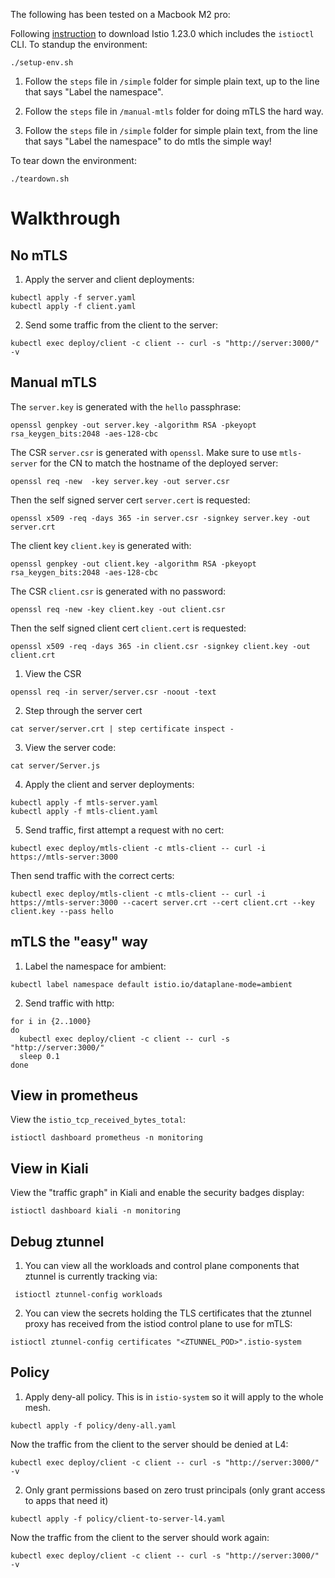 The following has been tested on a Macbook M2 pro:

Following [instruction](https://istio.io/latest/docs/setup/getting-started/#download) to download Istio 1.23.0 which includes the `istioctl` CLI.
To standup the environment:

```
./setup-env.sh
```

1. Follow the `steps` file in `/simple` folder for simple plain text, up to the line that says "Label the namespace".

2. Follow the `steps` file in `/manual-mtls` folder for doing mTLS the hard way.

3. Follow the `steps` file in `/simple` folder for simple plain text, from the line that says "Label the namespace" to do mtls the simple way!
   
To tear down the environment:

```
./teardown.sh
```

# Walkthrough 

## No mTLS

1. Apply the server and client deployments:

```shell
kubectl apply -f server.yaml
kubectl apply -f client.yaml
```

2. Send some traffic from the client to the server:
```shell
kubectl exec deploy/client -c client -- curl -s "http://server:3000/" -v
```


## Manual mTLS

The `server.key` is generated with the `hello` passphrase:
```shell 
openssl genpkey -out server.key -algorithm RSA -pkeyopt rsa_keygen_bits:2048 -aes-128-cbc
```

The CSR `server.csr` is generated with `openssl`. Make sure to use `mtls-server` for the CN to match the hostname of the deployed server:
```shell
openssl req -new  -key server.key -out server.csr
```

Then the self signed server cert `server.cert` is requested:
```shell
openssl x509 -req -days 365 -in server.csr -signkey server.key -out server.crt
```

The client key `client.key` is generated with:
```shell
openssl genpkey -out client.key -algorithm RSA -pkeyopt rsa_keygen_bits:2048 -aes-128-cbc
```

The CSR `client.csr` is generated with no password:
```shell
openssl req -new -key client.key -out client.csr
```

Then the self signed client cert `client.cert` is requested:
```shell
openssl x509 -req -days 365 -in client.csr -signkey client.key -out client.crt
```

1. View the CSR 
```shell
openssl req -in server/server.csr -noout -text
```

2. Step through the server cert
```shell
cat server/server.crt | step certificate inspect -
```

3. View the server code:
```shell
cat server/Server.js
```

4. Apply the client and server deployments:
```shell 
kubectl apply -f mtls-server.yaml
kubectl apply -f mtls-client.yaml
``` 

5. Send traffic, first attempt a request with no cert:
```shell
kubectl exec deploy/mtls-client -c mtls-client -- curl -i https://mtls-server:3000 
```

Then send traffic with the correct certs:

```shell
kubectl exec deploy/mtls-client -c mtls-client -- curl -i https://mtls-server:3000 --cacert server.crt --cert client.crt --key client.key --pass hello
```


## mTLS the "easy" way

1. Label the namespace for ambient:

```shell
kubectl label namespace default istio.io/dataplane-mode=ambient
```

2. Send traffic with http:

```shell
for i in {2..1000}
do
  kubectl exec deploy/client -c client -- curl -s "http://server:3000/"
  sleep 0.1
done
```

## View in prometheus 

View the `istio_tcp_received_bytes_total`:

```shell 
istioctl dashboard prometheus -n monitoring 
```


## View in Kiali 

View the "traffic graph" in Kiali and enable the  security badges display:

```shell
istioctl dashboard kiali -n monitoring 
```

## Debug ztunnel

1. You can view all the workloads and control plane components that ztunnel is currently tracking via:
```shell 
 istioctl ztunnel-config workloads
```

2. You can view the secrets holding the TLS certificates that the ztunnel proxy has received from the istiod control plane to use for mTLS:
```shell
istioctl ztunnel-config certificates "<ZTUNNEL_POD>".istio-system
```

## Policy 

1. Apply deny-all policy. This is in `istio-system` so it will apply to the whole mesh.
```shell
kubectl apply -f policy/deny-all.yaml
```

Now the traffic from the client to the server should be denied at L4:
```shell 
kubectl exec deploy/client -c client -- curl -s "http://server:3000/" -v
```

2. Only grant permissions based on zero trust principals (only grant access to apps that need it)
```shell
kubectl apply -f policy/client-to-server-l4.yaml
```

Now the traffic from the client to the server should work again:
```shell 
kubectl exec deploy/client -c client -- curl -s "http://server:3000/" -v
```
